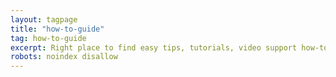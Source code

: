 ```yaml
---
layout: tagpage
title: "how-to-guide"
tag: how-to-guide
excerpt: Right place to find easy tips, tutorials, video support how-to use internet mobile
robots: noindex disallow
---
```


